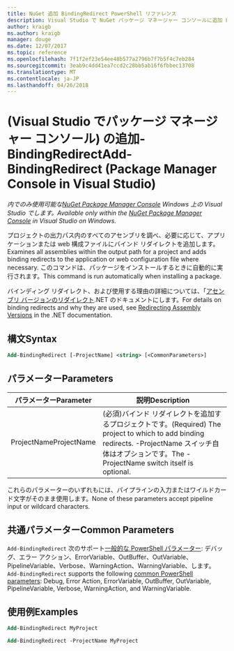 ```yaml
---
title: NuGet 追加 BindingRedirect PowerShell リファレンス
description: Visual Studio で NuGet パッケージ マネージャー コンソールに追加 BindingRedirect PowerShell コマンドのリファレンスです。
author: kraigb
ms.author: kraigb
manager: douge
ms.date: 12/07/2017
ms.topic: reference
ms.openlocfilehash: 7f1f2ef23e54ee48b577a2796b7f7b5f4c7eb284
ms.sourcegitcommit: 3eab9c4dd41ea7ccd2c28bb5ab16f6fbbec13708
ms.translationtype: MT
ms.contentlocale: ja-JP
ms.lasthandoff: 04/26/2018
---
```

# <a name="add-bindingredirect-package-manager-console-in-visual-studio"></a><span data-ttu-id="12858-103">(Visual Studio でパッケージ マネージャー コンソール) の追加-BindingRedirect</span><span class="sxs-lookup"><span data-stu-id="12858-103">Add-BindingRedirect (Package Manager Console in Visual Studio)</span></span>

<span data-ttu-id="12858-104">*内でのみ使用可能な[NuGet Package Manager Console](package-manager-console.md) Windows 上の Visual Studio でします。*</span><span class="sxs-lookup"><span data-stu-id="12858-104">*Available only within the [NuGet Package Manager Console](package-manager-console.md) in Visual Studio on Windows.*</span></span>

<span data-ttu-id="12858-105">プロジェクトの出力パス内のすべてのアセンブリを調べ、必要に応じて、アプリケーションまたは web 構成ファイルにバインド リダイレクトを追加します。</span><span class="sxs-lookup"><span data-stu-id="12858-105">Examines all assemblies within the output path for a project and adds binding redirects to the application or web configuration file where necessary.</span></span> <span data-ttu-id="12858-106">このコマンドは、パッケージをインストールするときに自動的に実行されます。</span><span class="sxs-lookup"><span data-stu-id="12858-106">This command is run automatically when installing a package.</span></span>

<span data-ttu-id="12858-107">バインディング リダイレクト、および使用する理由の詳細については、「[アセンブリ バージョンのリダイレクト](/dotnet/framework/configure-apps/redirect-assembly-versions).NET のドキュメントにします。</span><span class="sxs-lookup"><span data-stu-id="12858-107">For details on binding redirects and why they are used, see [Redirecting Assembly Versions](/dotnet/framework/configure-apps/redirect-assembly-versions) in the .NET documentation.</span></span>

## <a name="syntax"></a><span data-ttu-id="12858-108">構文</span><span class="sxs-lookup"><span data-stu-id="12858-108">Syntax</span></span>

```ps
Add-BindingRedirect [-ProjectName] <string> [<CommonParameters>]
```

## <a name="parameters"></a><span data-ttu-id="12858-109">パラメーター</span><span class="sxs-lookup"><span data-stu-id="12858-109">Parameters</span></span>

| <span data-ttu-id="12858-110">パラメーター</span><span class="sxs-lookup"><span data-stu-id="12858-110">Parameter</span></span> | <span data-ttu-id="12858-111">説明</span><span class="sxs-lookup"><span data-stu-id="12858-111">Description</span></span> |
| --- | --- |
| <span data-ttu-id="12858-112">ProjectName</span><span class="sxs-lookup"><span data-stu-id="12858-112">ProjectName</span></span> | <span data-ttu-id="12858-113">(必須)バインド リダイレクトを追加するプロジェクトです。</span><span class="sxs-lookup"><span data-stu-id="12858-113">(Required) The project to which to add binding redirects.</span></span> <span data-ttu-id="12858-114">-ProjectName スイッチ自体はオプションです。</span><span class="sxs-lookup"><span data-stu-id="12858-114">The -ProjectName switch itself is optional.</span></span> |

<span data-ttu-id="12858-115">これらのパラメーターのいずれもには、パイプラインの入力またはワイルドカード文字がそのまま使用します。</span><span class="sxs-lookup"><span data-stu-id="12858-115">None of these parameters accept pipeline input or wildcard characters.</span></span>

## <a name="common-parameters"></a><span data-ttu-id="12858-116">共通パラメーター</span><span class="sxs-lookup"><span data-stu-id="12858-116">Common Parameters</span></span>

<span data-ttu-id="12858-117">`Add-BindingRedirect` 次のサポート[一般的な PowerShell パラメーター](http://go.microsoft.com/fwlink/?LinkID=113216): デバッグ、エラー アクション、ErrorVariable、OutBuffer、OutVariable、PipelineVariable、Verbose、WarningAction、WarningVariable、します。</span><span class="sxs-lookup"><span data-stu-id="12858-117">`Add-BindingRedirect` supports the following [common PowerShell parameters](http://go.microsoft.com/fwlink/?LinkID=113216): Debug, Error Action, ErrorVariable, OutBuffer, OutVariable, PipelineVariable, Verbose, WarningAction, and WarningVariable.</span></span>

## <a name="examples"></a><span data-ttu-id="12858-118">使用例</span><span class="sxs-lookup"><span data-stu-id="12858-118">Examples</span></span>

```ps
Add-BindingRedirect MyProject

Add-BindingRedirect -ProjectName MyProject
```